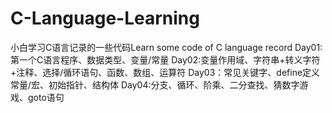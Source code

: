# C-Language-Learning
小白学习C语言记录的一些代码Learn some code of C language record
Day01:第一个C语言程序、数据类型、变量/常量
Day02:变量作用域、字符串+转义字符+注释、选择/循环语句、函数、数组、运算符
Day03：常见关键字、define定义常量/宏、初始指针、结构体
Day04:分支、循环、阶乘、二分查找、猜数字游戏、goto语句
